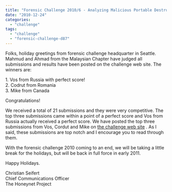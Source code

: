 ```yaml
---
title: "Forensic Challenge 2010/6 - Analyzing Malicious Portable Destructive Files - The winners are ..."
date: "2010-12-24"
categories: 
  - "challenge"
tags: 
  - "challenge"
  - "forensic-challenge-d87"
---
```


Folks, holiday greetings from forensic challenge headquarter in Seattle. Mahmud and Ahmad from the Malaysian Chapter have judged all submissions and results have been posted on the challenge web site. The winners are:  
  
1\. Vos from Russia with perfect score!  
2\. Codrut from Romania  
3\. Mike from Canada  
  
Congratulations!  
  
We received a total of 21 submissions and they were very competitive. The top three submissions came within a point of a perfect score and Vos from Russia actually received a perfect score. We have posted the top three submissions from Vos, Cordut and Mike on [the challenge web site](https://honeynet.org/challenges/2010_6_malicious_pdf) . As I said, these submissions are top notch and I encourage you to read through them.  
  
With the forensic challenge 2010 coming to an end, we will be taking a little break for the holidays, but will be back in full force in early 2011. 
  
Happy Holidays.  
  
Christian Seifert  
Chief Communications Officer  
The Honeynet Project
